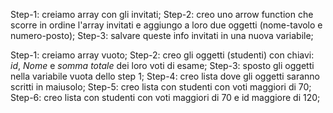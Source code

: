 <!-- SNACK 1
Il Grande Gatsby ci ha chiesto di creare i segnaposto per il tavolo degli invitati alla sua mega festa vip.
Ci ha lasciato il nome del tavolo (“Tavolo Vip”) e la lista degli invitati in ordine di posto: `[ ‘Brad Pitt’, ‘Johnny Depp’, ‘Lady Gaga’, ‘Cristiano Ronaldo’, ‘Georgina Rodriguez’, ‘Chiara Ferragni’, ‘Fedez’, ‘George Clooney’, ‘Amal Clooney’, ‘Maneskin’]`
Ma la tipografia per stampare il tutto vuole che le mandiamo una lista di ospiti in cui ogni ospite sia un oggetto javascript che ha come attributi: nome del tavolo, nome dell’ospite e posto occupato.
Generiamo e stampiamo in console la lista per i segnaposto. -->

Step-1: creiamo array con gli invitati;
Step-2: creo uno arrow function che scorre in ordine l'array invitati e aggiungo a loro due oggetti (nome-tavolo e numero-posto);
Step-3: salvare queste info invitati in una nuova variabile;


<!-- SNACK 2
Abbiamo un elenco degli studenti di una facoltà, identificati da _id_, _Nome_ e _somma totale_ dei loro voti di esame...
1. Per preparare l’aula di un nuovo corso, dobbiamo stampare le targhe col nome degli studenti: creare una lista contenente il loro nome tutto in maiuscolo
ES (Marco della Rovere => MARCO DELLA ROVERE);
2. Dobbiamo creare una lista di tutti gli studenti che hanno un totale di voti superiore a 70
3. Dobbiamo creare una lista di tutti gli studenti che hanno un totale di voti superiore a 70 e id superiore a 120 -->

Step-1: creiamo array vuoto;
Step-2: creo gli oggetti (studenti) con chiavi: _id_, _Nome_ e _somma totale_ dei loro voti di esame;
Step-3: sposto gli oggetti nella variabile vuota dello step 1;
Step-4: creo lista dove gli oggetti saranno scritti in maiusolo;
Step-5: creo lista con studenti con voti maggiori di 70;
Step-6: creo lista con studenti con voti maggiori di 70 e id maggiore di 120;